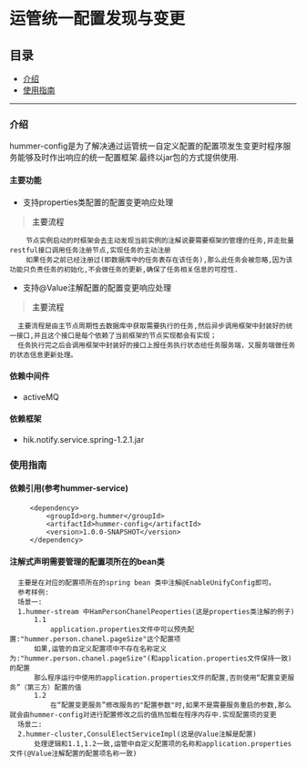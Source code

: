 运管统一配置发现与变更
=
## 目录

 * <a href="#1">介绍</a>
 * <a href="#2">使用指南</a>
 
 * * *
 
 ### <a name="1">介绍</a>
 
 hummer-config是为了解决通过运管统一自定义配置的配置项发生变更时程序服务能够及时作出响应的统一配置框架.最终以jar包的方式提供使用.
 

#### 主要功能

 * 支持properties类配置的配置变更响应处理
    
 > <a id="1-1">主要流程</a>
 ```
     节点实例启动的时框架会去主动发现当前实例的注解说要需要框架的管理的任务,并走批量restful接口调用任务注册节点,实现任务的主动注册
     如果任务之前已经注册过(即数据库中的任务表存在该任务),那么此任务会被忽略,因为该功能只负责任务的初始化,不会做任务的更新,确保了任务相关信息的可控性.
 ```
 
 * 支持@Value注解配置的配置变更响应处理
 
 > <a id="1-1">主要流程</a>
 
  ```
    主要流程是由主节点周期性去数据库中获取需要执行的任务,然后异步调用框架中封装好的统一接口,并且这个接口是每个依赖了当前框架的节点实现都会有实现；
    任务执行完之后会调用框架中封装好的接口上报任务执行状态给任务服务端，又服务端做任务的状态信息更新处理。
  ```
 
  
 #### 依赖中间件
 
 * activeMQ
 
 #### 依赖框架
  
 * hik.notify.service.spring-1.2.1.jar
  
 ### <a name="2">使用指南</a>
 
 #### 依赖引用(参考hummer-service)
 
  ```
       <dependency>
           <groupId>org.hummer</groupId>
           <artifactId>hummer-config</artifactId>
           <version>1.0.0-SNAPSHOT</version>
       </dependency>
  ```
 
 #### 注解式声明需要管理的配置项所在的bean类
  
  ```
    主要是在对应的配置项所在的spring bean 类中注解@EnableUnifyConfig即可。
    参考样例:
    场景一:
    1.hummer-stream 中HamPersonChanelPeoperties(这是properties类注解的例子)
        1.1
            application.properties文件中可以预先配置:"hummer.person.chanel.pageSize"这个配置项
        如果,运管的自定义配置项中不存在名称定义为:"hummer.person.chanel.pageSize"(和application.properties文件保持一致)的配置
        那么程序运行中使用的application.properties文件的配置,否则使用“配置变更服务”（第三方）配置的值
        1.2
            在“配置变更服务”修改服务的"配置参数"时,如果不是需要服务重启的参数,那么就会由hummer-config对进行配置修改之后的值热加载在程序内存中.实现配置项的变更
    场景二:
    2.hummer-cluster,ConsulElectServiceImpl(这是@Value注解是配置)
        处理逻辑和1.1,1.2一致,运管中自定义配置项的名称和application.properties文件(@Value注解配置的配置项名称一致)
  ```